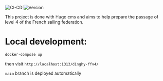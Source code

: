 ![CI-CD](https://github.com/armandfardeau/dinghy-ffv4/actions/workflows/ci_cd.yml/badge.svg?branch=main)
![Version](https://img.shields.io/github/v/tag/armandfardeau/dinghy-ffv4?color=32c753&label=Version&logo=Version&logoColor=2b3236&sort=semver)

This project is done with Hugo cms and aims to help prepare the passage of level 4 of the French sailing federation.

# Local development:
```bash
docker-compose up
```
then visit `http://localhost:1313/dinghy-ffv4/`

`main` branch is deployed automatically
